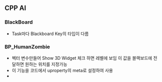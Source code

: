 ## CPP AI

### BlackBoard
- Task마다 Blackboard Key의 타입이 다름

### BP_HumanZombie
- 벡터 변수만들어 Show 3D Widget 체크 하면 레벨에 보임 이 값을 블랙보드에 전달하면 원하는 위치를 지정가능
- 이 기능을 코드에서 uproperty의 meta로 설정하여 사용
- 